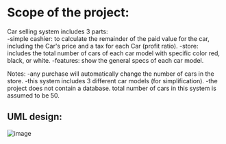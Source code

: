 # Scope of the project:
Car selling system includes 3 parts:  
-simple cashier: to calculate the remainder of the paid value for the car, including the Car's price and a tax for each Car (profit ratio).
-store: includes the total number of cars of each car model with specific color red, black, or white.
-features: show the general specs of each car model.

Notes: 
-any purchase will automatically change the number of cars in the store.
-this system includes 3 different car models (for simplification).
-the project does not contain a database. total number of cars in this system is assumed to be 50.

## UML design:
![image](https://github.com/user-attachments/assets/a3cadbb4-deda-4533-829f-72ef3815c1b0)
